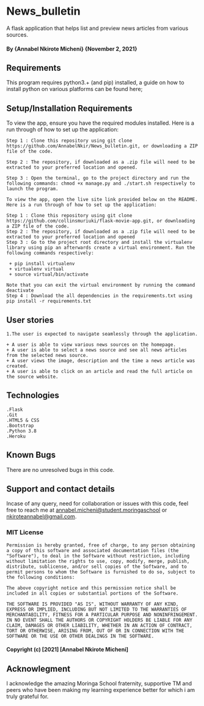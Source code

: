 # News_bulletin
A flask application that helps list and preview news articles from various sources. 

#### By **{Annabel Nkirote Micheni}** **{November 2, 2021}**

## Requirements

This program requires python3.+ (and pip) installed, a guide on how to install python on various platforms can be found here;

## Setup/Installation Requirements

To view the app, ensure you have the required modules installed. Here is a run through of how to set up the application:
```
Step 1 : Clone this repository using git clone https://github.com/AnnabelNkir/News_bulletin.git, or downloading a ZIP file of the code.

Step 2 : The repository, if downloaded as a .zip file will need to be extracted to your preferred location and opened.

Step 3 : Open the terminal, go to the project directory and run the following commands: chmod +x manage.py and ./start.sh respectively to launch the program.

To view the app, open the live site link provided below on the README. Here is a run through of how to set up the application:

Step 1 : Clone this repository using git clone https://github.com/collinsmuriuki/flask-movie-app.git, or downloading a ZIP file of the code.
Step 2 : The repository, if downloaded as a .zip file will need to be extracted to your preferred location and opened
Step 3 : Go to the project root directory and install the virtualenv library using pip an afterwards create a virtual environment. Run the following commands respectively:

 + pip install virtualenv
 + virtualenv virtual
 + source virtual/bin/activate
 
Note that you can exit the virtual environment by running the command deactivate
Step 4 : Download the all dependencies in the requirements.txt using pip install -r requirements.txt
```
## User stories
```
1.The user is expected to navigate seamlessly through the application.

+ A user is able to view various news sources on the homepage.
+ A user is able to select a news source and see all news articles from the selected news source.
+ A user views the image, description and the time a news article was created.
+ A user is able to click on an article and read the full article on the source website.

```
## Technologies
```
.Flask
.Git
.HTML5 & CSS
.Bootstrap
.Python 3.8
.Heroku
```

## Known Bugs
There are no unresolved bugs in this code.

## Support and contact details
Incase of any query, need for collaboration or issues with this code, feel free to reach me at annabel.micheni@student.moringaschool or nkiroteannabel@gmail.com.


### MIT License
```
Permission is hereby granted, free of charge, to any person obtaining a copy of this software and associated documentation files (the "Software"), to deal in the Software without restriction, including without limitation the rights to use, copy, modify, merge, publish, distribute, sublicense, and/or sell copies of the Software, and to permit persons to whom the Software is furnished to do so, subject to the following conditions:

The above copyright notice and this permission notice shall be included in all copies or substantial portions of the Software.

THE SOFTWARE IS PROVIDED "AS IS", WITHOUT WARRANTY OF ANY KIND, EXPRESS OR IMPLIED, INCLUDING BUT NOT LIMITED TO THE WARRANTIES OF MERCHANTABILITY, FITNESS FOR A PARTICULAR PURPOSE AND NONINFRINGEMENT. IN NO EVENT SHALL THE AUTHORS OR COPYRIGHT HOLDERS BE LIABLE FOR ANY CLAIM, DAMAGES OR OTHER LIABILITY, WHETHER IN AN ACTION OF CONTRACT, TORT OR OTHERWISE, ARISING FROM, OUT OF OR IN CONNECTION WITH THE SOFTWARE OR THE USE OR OTHER DEALINGS IN THE SOFTWARE.
```
#### Copyright (c) [2021] [Annabel Nkirote Micheni] ####

## Acknowlegment
I acknowledge the amazing Moringa School fraternity, supportive TM and peers who have been making my learning experience better for which i am truly grateful for.
